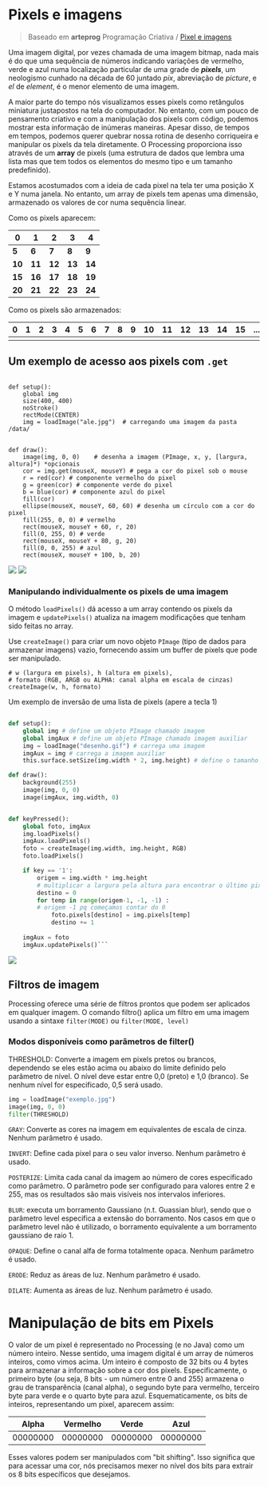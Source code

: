 # Pixels e imagens
> Baseado em **arteprog** Programação Criativa / [Pixel e imagens](https://github.com/arteprog/programacao-criativa/blob/master/conteudo/pixels-e-imagens.md)

Uma imagem digital, por vezes chamada de uma imagem bitmap, nada mais é do que uma sequência de números indicando variações de vermelho, verde e azul numa localização particular de uma grade de ***pixels***, um neologismo cunhado na década de 60 juntado *pix*, abreviação de *picture*, e *el* de *element*, é o menor elemento de uma imagem.

A maior parte do tempo nós visualizamos esses pixels como retângulos miniatura justapostos na tela do computador. No entanto, com um pouco de pensamento criativo e com a manipulação dos pixels com código, podemos mostrar esta informação de inúmeras maneiras. Apesar disso, de tempos em tempos, podemos querer quebrar nossa rotina de desenho corriqueira e manipular os pixels da tela diretamente. O Processing proporciona isso através de um **array** de pixels (uma estrutura de dados que lembra uma lista mas que tem todos os elementos do mesmo tipo e um tamanho predefinido).

Estamos acostumados com a ideia de cada pixel na tela ter uma posição X e Y numa janela. No entanto, um array de pixels tem apenas uma dimensão, armazenado os valores de cor numa sequência linear.
        
Como os pixels aparecem:

| 0 | 1 | 2 | 3 | 4 |
| -- | --- | --- | --- | --- |
| **5** | **6** | **7** | **8** | **9** |
| **10** | **11** | **12** | **13** | **14** |
| **15** | **16** | **17** | **18** | **19** |
| **20** | **21** | **22** | **23** | **24** |


Como os pixels são armazenados:

| 0 | 1 | 2 | 3 | 4 | 5 | 6 | 7 | 8 | 9 | 10 | 11 | 12 | 13 | 14 | 15 | ... | 24 |
| --- | --- | --- | --- | --- | --- | --- | --- | --- | --- | --- | --- | --- | --- | --- | --- | --- | --- |
| |



## Um exemplo de acesso aos pixels com `.get`


```pyde

def setup():
    global img
    size(400, 400)
    noStroke()
    rectMode(CENTER)
    img = loadImage("ale.jpg")  # carregando uma imagem da pasta /data/


def draw():
    image(img, 0, 0)    # desenha a imagem (PImage, x, y, [largura, altura]*) *opcionais 
    cor = img.get(mouseX, mouseY) # pega a cor do pixel sob o mouse
    r = red(cor) # componente vermelho do pixel
    g = green(cor) # componente verde do pixel
    b = blue(cor) # componente azul do pixel
    fill(cor)    
    ellipse(mouseX, mouseY, 60, 60) # desenha um círculo com a cor do pixel
    fill(255, 0, 0) # vermelho
    rect(mouseX, mouseY + 60, r, 20) 
    fill(0, 255, 0) # verde
    rect(mouseX, mouseY + 80, g, 20)
    fill(0, 0, 255) # azul
    rect(mouseX, mouseY + 100, b, 20)
```

![](https://github.com/arteprog/programacao-criativa/blob/master/assets/imagens/get008.jpg?raw=True) ![](https://github.com/arteprog/programacao-criativa/blob/master/assets/imagens/get017.jpg?raw=True)

### Manipulando individualmente os pixels de uma imagem 

O método `loadPixels()` dá acesso a um array contendo os pixels da imagem e `updatePixels()` atualiza na imagem modificações que tenham sido feitas no array.

Use `createImage()` para criar um novo objeto `PImage` (tipo de dados para armazenar imagens) vazio, fornecendo assim um buffer de pixels que pode ser manipulado.

```pyrhon
# w (largura em pixels), h (altura em pixels),
# formato (RGB, ARGB ou ALPHA: canal alpha em escala de cinzas)        
createImage(w, h, formato)
```

Um exemplo de inversão de uma lista de pixels (apere a tecla 1)

```python

def setup():
    global img # define um objeto PImage chamado imagem 
    global imgAux # define um objeto PImage chamado imagem auxiliar
    img = loadImage("desenho.gif") # carrega uma imagem
    imgAux = img # carrega a imagem auxiliar
    this.surface.setSize(img.width * 2, img.height) # define o tamanho da tela

def draw():
    background(255)
    image(img, 0, 0)
    image(imgAux, img.width, 0)


def keyPressed():
    global foto, imgAux 
    img.loadPixels()
    imgAux.loadPixels()
    foto = createImage(img.width, img.height, RGB)
    foto.loadPixels()

    if key == '1':
        origem = img.width * img.height
        # multiplicar a largura pela altura para encontrar o último pixel
        destino = 0     
        for temp in range(origem-1, -1, -1) :
        # origem -1 pq começamos contar do 0
            foto.pixels[destino] = img.pixels[temp]
            destino += 1
    
    imgAux = foto
    imgAux.updatePixels()```
```
![](https://github.com/arteprog/programacao-criativa/blob/master/assets/imagens/pixel01.png?raw=True)
<!-- exemplo de sorting quebrado

```python
def setup():
    global img, imgTemp
    size(800, 400)
    img = loadImage("monica.jpg")
    imgTemp = img.get()
    noLoop()

def draw():
    scale(2)
    image(img,0,0)
    image(imgTemp, img.width, 0)
    for i in range(len(imgTemp.pixels)):
        record = -1 
        selectedPixel = i 
        for j in range(len(imgTemp.pixels)):
            pix = imgTemp.pixels[j] 
            b = hue(pix) 
            if (b > record) :
                selectedPixel = j 
                record = b    
        
        cor = imgTemp.pixels[i]
        imgTemp.pixels[i] = imgTemp.pixels[selectedPixel]
        imgTemp.pixels[selectedPixel] = cor
    
    imgTemp.updatePixels()
```
![](https://github.com/arteprog/programacao-criativa/blob/master/assets/imagens/pixe02.png?raw=True)

--->

## Filtros de imagem

Processing oferece uma série de filtros prontos que podem ser aplicados em qualquer imagem. O comando filtro() aplica um filtro em uma imagem usando a sintaxe `filter(MODE)` ou `filter(MODE, level)`

### Modos disponíveis como parâmetros de filter()

THRESHOLD: Converte a imagem em pixels pretos ou brancos, dependendo se eles estão acima ou abaixo do limite definido pelo parâmetro de nível. O nível deve estar entre 0,0 (preto) e 1,0 (branco). Se nenhum nível for especificado, 0,5 será usado.
```python
img = loadImage("exemplo.jpg")
image(img, 0, 0)
filter(THRESHOLD)
```
        
`GRAY`: Converte as cores na imagem em equivalentes de escala de cinza. Nenhum parâmetro é usado.

`INVERT`: Define cada pixel para o seu valor inverso. Nenhum parâmetro é usado.

`POSTERIZE`: Limita cada canal da imagem ao número de cores especificado como parâmetro. O parâmetro pode ser configurado para valores entre 2 e 255, mas os resultados são mais visíveis nos intervalos inferiores.

`BLUR`: executa um borramento Gaussiano (n.t. Guassian blur), sendo que o parâmetro level especifica a extensão do borramento. Nos casos em que o parâmetro level não é utilizado, o borramento equivalente a um borramento gaussiano de raio 1.

`OPAQUE`: Define o canal alfa de forma totalmente opaca. Nenhum parâmetro é usado.

`ERODE`: Reduz as áreas de luz. Nenhum parâmetro é usado.

`DILATE`: Aumenta as áreas de luz. Nenhum parâmetro é usado.

# Manipulação de bits em Pixels

O valor de um pixel é representado no Processing (e no Java) como um número inteiro. Nesse sentido, uma imagem digital é um array de números inteiros, como vimos acima. Um inteiro é composto de 32 bits ou 4 bytes para armazenar a informação sobre a cor dos pixels. Especificamente, o primeiro byte (ou seja, 8 bits - um número entre 0 and 255) armazena o grau de transparência (canal alpha), o segundo byte para vermelho, terceiro byte para verde e o quarto byte para azul. Esquematicamente, os bits de inteiros, representando um pixel, aparecem assim:


| Alpha | Vermelho | Verde | Azul |
| ---    | ---    | --- | --- |
| 00000000 | 00000000 |    00000000 | 00000000 |

Esses valores podem ser manipulados com "bit shifting". Isso significa que para acessar uma cor, nós precisamos mexer no nível dos bits para extrair os 8 bits específicos que desejamos.    
